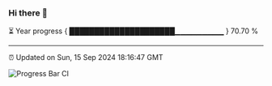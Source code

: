 ### Hi there 👋

⏳ Year progress { █████████████████████▁▁▁▁▁▁▁▁▁ } 70.70 %

---

⏰ Updated on Sun, 15 Sep 2024 18:16:47 GMT

![Progress Bar CI](https://github.com/liununu/liununu/workflows/Progress%20Bar%20CI/badge.svg)
